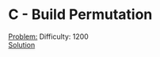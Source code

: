 # C - Build Permutation
[Problem:](https://codeforces.com/contest/1713/problem/C) Difficulty: 1200\
[Solution](https://codeforces.com/contest/1713/submission/169074489)